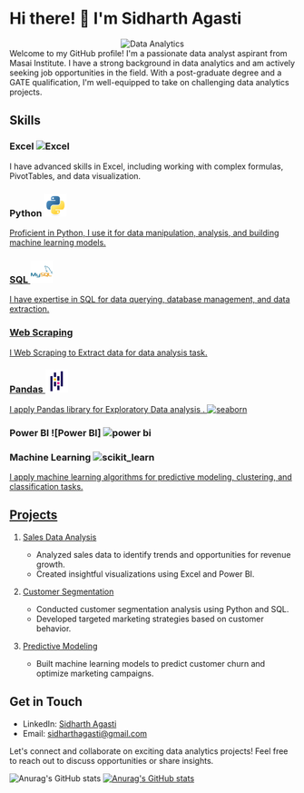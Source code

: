 # Hi there! 👋 I'm Sidharth Agasti
<div align="center">
   <img src="https://drive.google.com/uc?export=view&id=1xTsM73tgSFYZa0-n5x2X52l7MMjh4q4N" alt="Data Analytics" width="300" height="200" >
</div>
Welcome to my GitHub profile! I'm a passionate data analyst aspirant from Masai Institute. I have a strong background in data analytics and am actively seeking job opportunities in the field. With a post-graduate degree and a GATE qualification, I'm well-equipped to take on challenging data analytics projects.

## Skills 

### Excel ![Excel](https://path-to-excel-image.png)
I have advanced skills in Excel, including working with complex formulas, PivotTables, and data visualization.

### Python <img src="https://raw.githubusercontent.com/devicons/devicon/master/icons/python/python-original.svg" alt="python" width="40" height="40"/> </a> <a href="https://scikit-learn.org/" target="_blank" rel="noreferrer">
Proficient in Python, I use it for data manipulation, analysis, and building machine learning models.

### SQL  <img src="https://raw.githubusercontent.com/devicons/devicon/master/icons/mysql/mysql-original-wordmark.svg" alt="mysql" width="40" height="40"/> </a> <a href="https://pandas.pydata.org/" target="_blank" rel="noreferrer">
I have expertise in SQL for data querying, database management, and data extraction.

### Web Scraping
I Web Scraping to Extract data for data analysis task.

### Pandas  <img src="https://raw.githubusercontent.com/devicons/devicon/2ae2a900d2f041da66e950e4d48052658d850630/icons/pandas/pandas-original.svg" alt="pandas" width="40" height="40"/> </a> <a href="https://pugjs.org" target="_blank" rel="noreferrer">
I apply Pandas library for Exploratory Data analysis . <img src="https://seaborn.pydata.org/_images/logo-mark-lightbg.svg" alt="seaborn" width="40" height="40"/> </a> </p>


### Power BI ![Power BI]  <img src="" alt="power bi" width="40" height="40"/>

### Machine Learning <img src="https://upload.wikimedia.org/wikipedia/commons/0/05/Scikit_learn_logo_small.svg" alt="scikit_learn" width="40" height="40"/> </a> <a href="https://seaborn.pydata.org/" target="_blank" rel="noreferrer"> 
I apply machine learning algorithms for predictive modeling, clustering, and classification tasks.

## Projects

1. [Sales Data Analysis](link-to-project)
   - Analyzed sales data to identify trends and opportunities for revenue growth.
   - Created insightful visualizations using Excel and Power BI.

2. [Customer Segmentation](link-to-project)
   - Conducted customer segmentation analysis using Python and SQL.
   - Developed targeted marketing strategies based on customer behavior.

3. [Predictive Modeling](link-to-project)
   - Built machine learning models to predict customer churn and optimize marketing campaigns.

## Get in Touch
- LinkedIn: [Sidharth Agasti](https://www.linkedin.com/in/sidhartha-agasti-992103253/)
- Email: sidharthagasti@gmail.com

Let's connect and collaborate on exciting data analytics projects! Feel free to reach out to discuss opportunities or share insights.

![Anurag's GitHub stats](https://github-readme-stats.vercel.app/api?username=anuraghazra&show_icons=true&theme=transparent)
[![Anurag's GitHub stats](https://github-readme-stats.vercel.app/api?username=anuraghazra)](https://github.com/anuraghazra/github-readme-stats)
